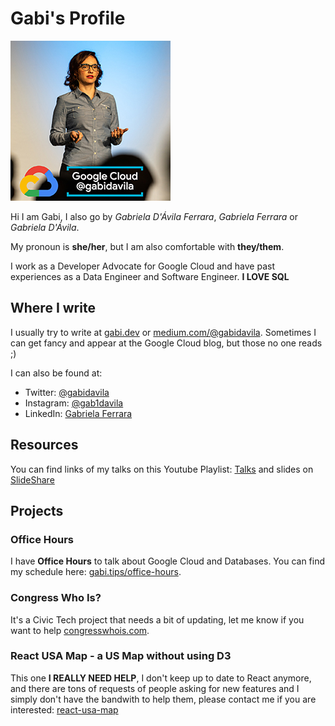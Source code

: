 # Gabi's Profile

[![Gabi](profile-small.jpg)](profile.jpg)

Hi I am Gabi, I also go by _Gabriela D'Ávila Ferrara_, _Gabriela Ferrara_ or _Gabriela D'Ávila_.

My pronoun is **she/her**, but I am also comfortable with **they/them**.

I work as a Developer Advocate for Google Cloud and have past experiences as a Data Engineer and Software Engineer. **I LOVE SQL**

## Where I write

I usually try to write at [gabi.dev](https://gabi.dev) or [medium.com/@gabidavila](https://medium.com/@gabidavila). Sometimes I can get fancy and appear at the Google Cloud blog, but those no one reads ;)

I can also be found at:

* Twitter: [@gabidavila](https://www.twitter.com/gabidavila)
* Instagram: [@gab1davila](https://www.twitter.com/gabidavila)
* LinkedIn: [Gabriela Ferrara](https://www.linkedin.com/in/gabidavila)

## Resources

You can find links of my talks on this Youtube Playlist: [Talks](https://www.youtube.com/playlist?list=PLTeLTxkEDIsAbcQBxp1HmQZCk_SxoDkB9) and slides on [SlideShare](https://www.slideshare.net/gabidavila)

## Projects

### Office Hours

I have **Office Hours** to talk about Google Cloud and Databases. You can find my schedule here: [gabi.tips/office-hours](https://gabi.tips/office-hours).

### Congress Who Is?

It's a Civic Tech project that needs a bit of updating, let me know if you want to help [congresswhois.com](https://congresswhois.com).

### React USA Map - a US Map without using D3

This one **I REALLY NEED HELP**, I don't keep up to date to React anymore, and there are tons of requests of people asking for new features and I simply don't have the bandwith to help them, please contact me if you are interested: [react-usa-map](https://github.com/gabidavila/react-usa-map)
